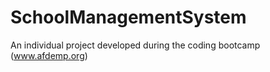 # SchoolManagementSystem
An individual project developed during the coding bootcamp (www.afdemp.org)
